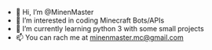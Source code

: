 - 👋 Hi, I’m @MinenMaster
- 👀 I’m interested in coding Minecraft Bots/APIs
- 🌱 I’m currently learning python 3 with some small projects
- 📫 You can rach me at minenmaster.mc@gmail.com
